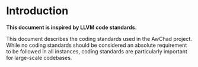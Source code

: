 # Introduction

**This document is inspired by LLVM code standards.**

This document describes the coding standards used in the AwChad project. While no coding standards should be considered an absolute requirement to be followed in all instances, coding standards are particularly important for large-scale codebases.
